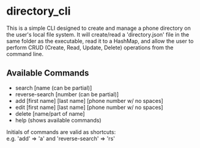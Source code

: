 # directory_cli
This is a simple CLI designed to create and manage a phone directory on the user's local file system. It will create/read a 'directory.json' file in the same folder as the executable, read it to a HashMap, and allow the user to perform CRUD (Create, Read, Update, Delete) operations from the command line.

## Available Commands
* search [name (can be partial)]
* reverse-search [number (can be partial)]
* add [first name] [last name] [phone number w/ no spaces]
* edit [first name] [last name] [phone number w/ no spaces]
* delete [name/part of name]
* help (shows available commands)

Initials of commands are valid as shortcuts:<br>
e.g. 'add' => 'a' and 'reverse-search' => 'rs'